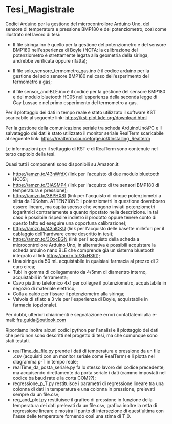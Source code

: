 # Tesi_Magistrale

Codici Arduino per la gestione del microcontrollore Arduino Uno, del sensore di temperatura e pressione BMP180 e del potenziometro, così come illustrato nel lavoro di tesi:

- Il file siringa.ino è quello per la gestione del potenziometro e del sensore BMP180 nell'esperienza di Boyle
(NOTA: la calibrazione del potenziometro è strettamente legata alla geometria della siringa, andrebbe verificata oppure rifatta);

- Il file solo_sensore_termometro_gas.ino è il codice arduino per la gestione del solo sensore BMP180 nel caso dell'esperimento del termometro a gas;

- il file sensor_and:BLE.ino è il codice per la gestione del sensore BMP180 e del modulo bluetooth HC05 nell'esperienza della seconda legge di Gay Lussac e nel primo esperimento del termometro a gas.

Per il plottaggio dei dati in tempo reale è stato utilizzato il software KST scaricabile al seguente link:
https://kst-plot.kde.org/download.html

Per la gestione della comunicazione seriale tra scheda ArduinoUno\PC e il salvataggio dei dati è stato utilizzato il monitor seriale RealTerm scaricabile al seguente link: https://realterm.sourceforge.io/#Installing_Realterm

Le informazioni per il settaggio di KST e di RealTerm sono contenute nel terzo capitolo della tesi.

Quasi tutti i componenti sono disponibili su Amazon.it:

- https://amzn.to/43hWfdX (link per l'acquisto di due modulo bluetooth HC05);
- https://amzn.to/3IASMP4 (link per l'acquisto di tre sensori BMP180 di temperatura e pressione);
- https://amzn.to/3BPHX8f (link per l'acquisto di cinque potenziometri a slitta da 10Kohm. ATTENZIONE: i potenziometri in questione dovrebbero essere lineare, ma capita spesso che vengono inviati potenziometri logaritmici contrariamente a quanto ripostato nella descrizione. In tal caso è possibile rispedire indietro il prodotto oppure tenere conto di questo fatto ed eseguire una opportuna calibrazione);
- https://amzn.to/43nlCKU (link per l'acquisto delle basette millefori per il cablaggio dell'hardware come descritto in tesi);
- https://amzn.to/3OxcEGN (link per l'acquisto della scheda a microcontrollore Arduino Uno, in alternativa è possibili acquistare la scheda arduino nano BLE che comprende già un sistema bluetooth integrato al link https://amzn.to/3IxH3Rt);
- Una siringa da 50 mL acquistabile in qualsiasi farmacia al prezzo di 2 euro circa;
- Tubi in gomma di collegamento da 4/5mm di diamentro interno, acquistabili in ferramenta;
- Cavo piattino telefonico 4x1 per collegre il potenziometro, acquistabile in negozio di materiale elettrico;
- Colla a caldo per fissare il potenziometro alla siringa;
- Valvola di sfiato a 3 vie per l'esperienza di Boyle, acquistabile in farmacia (opzionale).


Per dubbi, ulteriori chiarimenti e segnalazione errori contattatemi alla e-mail: fra.guida@outlook.com



Riportiamo inoltre alcuni codici python per l'analisi e il plottaggio dei dati che però non sono descritti nel progetto di tesi, ma che comunque sono stati testati.

- realTime_da_file.py prende i dati di temperatura e pressione da un file .csv (acquisiti con un monitor seriale come RealTerm) e li plotta nel diagramma p-T in tempo reale;
- realTime_da_posta_seriale.py fa lo stesso lavoro del codice precedente, ma acquisendo direttamente da porta seriale i dati (cammo impostati nel codice ba baud rate e la corta COM??);
- regressione_p_T.py restituisce i parametri di regressione lineare tra una colonna di dati in temperatura e una colonna in pressione, prelevati sempre da un file.csv;
- reg_and_plot.py restituisce il grafico di pressione in funzione della temperatura dei dati prelevati da un file.csv, grafica inoltre la retta di regressione lineare e mostra il punto di intersezione di quest'ultima con l'asse delle temperature fornendo così una stima di T_0.





